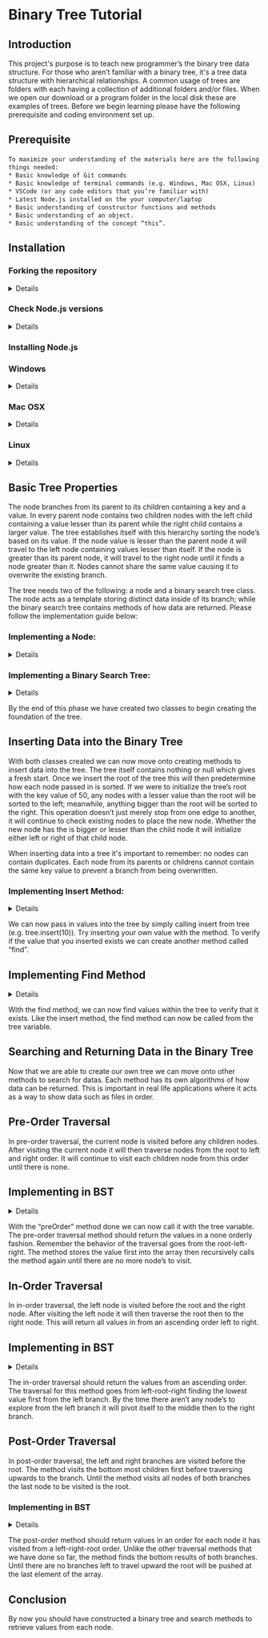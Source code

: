 # Binary Tree Tutorial

## Introduction
This project's purpose is to teach new programmer’s the binary tree data structure. For those who aren’t familiar with a binary tree, it's a tree data structure with hierarchical relationships. A common usage of trees are folders with each having a collection of additional folders and/or files. When we open our download or a program folder in the local disk these are examples of trees. Before we begin learning please have the following prerequisite and coding environment set up. 

## Prerequisite 
    To maximize your understanding of the materials here are the following things needed:
    * Basic knowledge of Git commands
    * Basic knowledge of terminal commands (e.g. Windows, Mac OSX, Linux) 
    * VSCode (or any code editors that you’re familiar with)
    * Latest Node.js installed on the your computer/laptop 
    * Basic understanding of constructor functions and methods
    * Basic understanding of an object. 
    * Basic understanding of the concept “this”.

## Installation


### Forking the repository
<details close>

1. Open your terminal and type “git --version” without quotes:
    - If the terminal returns “git version 2.25.1.windows/mac/linux.1” or equivalent you can proceed with the installation process.
    - If the the terminal doesn’t return the proper result please install git before proceeding using the link provided (https://git-scm.com/book/en/v2/Getting-Started-Installing-Git).
    <p><img src="./media/image31.png" alt="snap-shot"><p>

    *Caution*: If you would like to save your own work within your repository it's recommended to fork over git cloning. Under git clone by pushing changes from your folder this would alter the original repository. 

2. On the github repository “fork” the repository into your personal repo:
    <p><img src="./media/image32.png" alt="snap-shot"><p>
    - In the forked rep find the “Clone or Download” button.
        <p><img src="./media/image31.png" alt="snap-shot"><p>
    - Once clicked the button will show a link; copy the link.
        <p><img src="./media/image31.png" alt="snap-shot"><p>
    - In the terminal enter the command “git clone” then paste the link.
        <p><img src="./media/image31.png" alt="snap-shot"><p>
    - After pressing enter, a folder of master should appear in the folder.
    <p><img src="./media/image31.png" alt="snap-shot"><p>
</details>

### Check Node.js versions 
<details close>

1. Open a new terminal on your computer.
    <p><img src="./media/image29.png" alt="snap-shot"><p>
2. In the terminal check if Node.js is installed by typing “node --version” and then “npm --version”.
    - If the terminal returns “v.12.16.1” and “6.13.4” or the latest version of node and/or NPM, proceed to the next step.
    - If the terminal does not return anything then node the version has not yet been installed.
        <p><img src="./media/image30.png" alt="snap-shot"><p>
3. Follow "Install Node.js" for instructions to set up your environment or move on to the "Basic Tree Properties" if already installed.
</details>

### Installing Node.js
 ### Windows
<details close>

1. To install Node on Windows please visit the link and download recommended users (https://nodejs.org/en/download/).
    <p><img src="./media/image25.png" alt="snap-shot" width="1500px" height="900px"><p>
2. Once the exe file has been downloaded go to the download folder.
    <p><img src="./media/image26.png" alt="snap-shot"><p>
3. Once the file is found click the file and press "OK" button to install the Node files. 
    <p><img src="./media/image27.png" alt="snap-shot"><p>
4. Follow the instructions and press the button "next" to complete the installation.
    <p><img src="./media/image28.png" alt="snap-shot"><p>
5. Revisit "Check Node.js versions" step 2 to check node and npm has been installed.
</details>

### Mac OSX
<details close>

1. To install Node on Mac OSX check to see if you have home brew by typing “which brew”
    - The terminal should return “/usr/local/bin/brew” confirming that brew is installed.If so proceed to the next step.
    - If not please install brew using this following guide (https://docs.brew.sh/Installation):
    <p><img src="./media/image33.png" alt="snap-shot"><p>

2. Revist step one of by confirming that brew has been installed.
    - If successful type in “brew install node” without quotes.
    - Revisit "Check Node.js versions" step 2 to check node and npm has been installed.
</details>

### Linux
<details close>

1. To install Node on Linux check to see if you have NVM (Node Version Manager) by typing “nvm --version”.
    - If the terminal returns “0.33.0” or the latest proceed to the next step. 
    - If not copy and paste the following code without quotes, "curl -o- https://raw.githubusercontent.com/nvm-sh/nvm/v0.35.3/install.sh | bash"
    <p><img src="./media/image34.png" alt="snap-shot"><p>
    
2. Close then open the terminal:
        - In the terminal type "nvm --version" with quotes.
        - If successful, type in “nvm install node” without quotes.
        - Revisit step 2 of "Check Node.js Versions" to check node and npm has been installed.
</details>

## Basic Tree Properties

The node branches from its parent to its children containing a key and a value. In every parent node contains two children nodes with the left child containing a value lesser than its parent while the right child contains a larger value. The tree establishes itself with this hierarchy sorting the node’s based on its value. If the node value is lesser than the parent node it will travel to the left node containing values lesser than itself. If the node is greater than its parent node, it will travel to the right node until it finds a node greater than it. Nodes cannot share the same value causing it to overwrite the existing branch. 

The tree needs two of the following: a node and a binary search tree class. The node acts as a template storing distinct data inside of its branch; while the binary search tree contains methods of how data are returned.  Please follow the implementation guide below:

### Implementing a Node:
<details close>

1. Declare a class with the name “Node”.
    <p><img src="./media/image21.png" alt="snap-shot"><p>
2. Within the Node class create a constructor method:
    - The constructor will accept one argument naming it “val”.
    - Within the constructor’s scope declare and initialize three variables:
            - value (e.g. this.value = val)
            - left (e.g. this.left = null)
            - right (e.g. this.right = null)
    <p><img src="./media/image6.png"  alt="snap-shot"><p>

</details>

### Implementing a Binary Search Tree:
<details close>

1. Declare a class with the name “BST”.
    <p><img src="./media/image17.png" alt="snap-shot"><p>
2. Within the BST class create a constructor method:
    - The constructor will accept no arguments.
    - Within the constructor scope declare and initialize one variable:
        - root (e..g this.root = null)
    <p><img src="./media/image4.png"> alt="snap-shot"<p>
3. Declare a new variable called tree:
    - Once done, create a new BST instance (e.g. new BST() ).
    <p><img src="./media/image18.png" alt="snap-shot"><p>  
</details>

By the end of this phase we have created two classes to begin creating the foundation of the tree. 

## Inserting Data into the Binary Tree

With both classes created we can now move onto creating methods to insert data into the tree. The tree itself contains nothing or null which gives a fresh start. Once we insert the root of the tree this will then predetermine how each node passed in is sorted. If we were to initialize the tree’s root with the key value of 50, any nodes with a lesser value than the root will be sorted to the left; meanwhile, anything bigger than the root will be sorted to the right. This operation doesn’t just merely stop from one edge to another, it will continue to check existing nodes to place the new node. Whether the new node has the is bigger or lesser than the child node it will initialize either left or right of that child node. 

When inserting data into a tree it's important to remember: no nodes can contain duplicates. Each node from its parents or childrens cannot contain the same key value to prevent a branch from being overwritten. 

### Implementing Insert Method:
<details close>

1. In the BST class create a method called “insert”:
    - The insert method will accept one argument that is passed through it. 
    <p><img src="./media/image11.png" alt="snap-shot"><p>

2. Declare a variable called “newNode” and “currNode”:
    - Initialize the variable by creating a new “Node” instance and pass the argument into its parameter. 
    - Initialize the “currNode” variable with the current root’s value (e.g. this.root).
        <p><img src="./media/image8.png"> alt="snap-shot"<p>

3. Check to see if the binary tree has a root:
    - If the root’s value is null, initialize the root's value with the “newNode”:
        - Then return the object using "this".
            <p><img src="./media/image9.png"> alt="snap-shot"<p>
    - Create a while-loop:
        - Within the loops statement, pass in “currNode.value” to verify that the current node is not empty and/or null.
            <p><img src="./media/image1.png"> alt="snap-shot"<p>
        - Create an if-statement whether the argument value is similar to the current node return “It already exists” with quotes. 
            <p><img src="./media/image19.png" alt="snap-shot"><p>
        - Create an if-else statement to compare the argument and the current node:
            - If the argument’s value is less than the current node’s value:
                - Check if the left node is empty and if it is initialize the left node with the argument. Then end the method by returning “this”. 
            - Otherwise re-assign the current node with the left child node (e..g currNode.left) 
            - Else if the argument is bigger than the root:
                - Check to see if the right node is empty if it is initialize the right node with argument. Then end the method by returning “this”.
                - Otherwise re-assign the current node with the right child node (e.g. currNode.right).

</details>

We can now pass in values into the tree by simply calling insert from tree (e.g. tree.insert(10)). Try inserting your own value with the method. To verify if the value that you inserted exists we can create another method called “find”. 

## Implementing Find Method
<details close>

1. In the BST class create a method called “find”:
    - The find method will accept one argument that is passed through it.
    <p><img src="./media/image13.png" alt="snap-shot"><p>

2. In the find method, declare a variable called “currNode” and initialize it with the root; while the other variable called “found” and initialize it with the boolean value “false”. 
    <p><img src="./media/image14.png" alt="snap-shot"><p>

3. Create a while-loop:
    -  Within the loop statement, pass in “currNode” and “!found” if the value has been found within the tree.
        <p><img src="./media/image24.png" alt="snap-shot"><p>
    - If the argument equals the current node’s value, re-assign the “found” variable to “true” to end the loop. 
    - If the argument is less than the current node’s value, re-assign “currNode” by traversing the left child node. 
    - If the argument is bigger than the current node’s value, re-assign “currNode” by traversing the right child node. 
        <p><img src="./media/image5.png" alt="snap-shot"> <p>

3. Create a if-else statement:
    - If found is equal to true return “currNode”.
    - Otherwise return “Does not exist” with quotes. 
        <p><img src="./media/image16.png" alt="snap-shot"><p>
</details>

With the find method, we can now find values within the tree to verify that it exists. Like the insert method, the find method can now be called from the tree variable. 

## Searching and Returning Data in the Binary Tree

Now that we are able to create our own tree we can move onto other methods to search for datas. Each method has its own algorithms of how data can be returned. This is important in real life applications where it acts as a way to show data such as files in order. 

## Pre-Order Traversal
In pre-order traversal, the current node is visited before any children nodes. After visiting the current node it will then traverse nodes from the root to left and right order. It will continue to visit each children node from this order until there is none. 

## Implementing in BST
<details close>

1. In BST class create a method called “preOrder”:
    - The “preOrder” method will accept two arguments:
        - One parameter should pass in the root value.
        - Second parameter should pass a default array (e.g. data = [])
        <p><img src="./media/image10.png" alt="snap-shot"><p>
2. Create an if statement:
    - Within the statement, check to see if the node isn’t null:
        - Create two if statement:
            - Push the current node’s value into the default array. 
            - Check if the current node has a left property:
                - If it does call the “preOrder” method passing in the current node left property and the default array. 
            - Check if the current node has a right property:
                - If it does call the “preOrder” method passing in the current node right property and the default array. 
        <p><img src="./media/image39.png" alt="snap-shot"><p>
3. Once the loop is done return the default array containing all values. 
        <p><img src="./media/image40.png" alt="snap-shot"> <p>
</details>

With the “preOrder” method done we can now call it with the tree variable. The pre-order traversal method should return the values in a none orderly fashion. Remember the behavior of the traversal goes from the root-left-right. The method stores the value first into the array then recursively calls the method again until there are no more node’s to visit. 

## In-Order Traversal
In in-order traversal, the left node is visited before the root and the right node. After visiting the left node it will then traverse the root then to the right node. This will return all values in from an ascending order left to right. 

## Implementing in BST
<details close>

1.  In BST class create a method called “inOrder”:
    - The “inOrder” method will accept two arguments:
        - One parameter should pass in the root value.
        - Second parameter should pass a default array (e.g. data = [])
    <p><img src="./media/image12.png" alt="snap-shot"><p>        

2.  Create an if statement:
    - Within the statement, check to see if the node isn’t null..
        - Create two if statement:
            - Check if the current node has a left property:
                - If it does call the “inOrder” method passing in the current node left property and the default array. 
                - Push the current node’s value into the default array. 
            - Check if the current node has a right property:
                - If it does call the “inOrder” method passing in the current node right property and the default array. 
        <p><img src="./media/image38.png"> alt="snap-shot"<p>
3. Once the loop is done return the default array containing all values. 
        <p><img src="./media/image37.png" alt="snap-shot"><p>

</details>

The in-order traversal should return the values from an ascending order. The traversal for this method goes from left-root-right finding the lowest value first from the left branch. By the time there aren’t any node’s to explore from the left branch it will pivot itself to the middle then to the right branch. 

## Post-Order Traversal
In post-order traversal, the left and right branches are visited before the root. The method visits the bottom most children first before traversing upwards to the branch. Until the method visits all nodes of both branches the last node to be visited is the root. 

### Implementing in BST
<details close>

 1. In BST class create a method called “postOrder”:
    - The “preOrder” method will accept two arguments:
        - One parameter should pass in the root value.
        - Second parameter should pass a default array (e.g. data = [])
        <p><img src="./media/image7.png" alt="snap-shot"><p>

2. Create an if statement:
    - Within the statement, check to see if the node isn’t null..
    - Create two if statement:
        - Check if the current node has a left property:
            - If it does call the “postOrder” method passing in the current node left property and the default array. 
        - Check if the current node has a right property:
            - If it does call the “postOrder” method passing in the current node right property and the default array. 
        - Push the current node’s value into the default array. 
        <p><img src="./media/image36.png" alt="snap-shot"><p>

3. Once the loop is done return the default array containing all values. 
        <p><img src="./media/image35.png" alt="snap-shot"><p>
</details>

The post-order method should return values in an order for each node it has visited from a left-right-root order. Unlike the other traversal methods that we have done so far, the method finds the bottom results of both branches. Until there are no branches left to travel upward the root will be pushed at the last element of the array.  

## Conclusion

By now you should have constructed a binary tree and search methods to retrieve values from each node.  